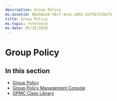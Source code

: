```yaml
---
description: Group Policy
ms.assetid: 08a56e20-56cf-4ce1-a501-52f923f2bef2
title: Group Policy
ms.topic: reference
ms.date: 05/31/2018
---
```


# Group Policy

## In this section

-   [Group Policy](/previous-versions/windows/desktop/Policy/group-policy-start-page)
-   [Group Policy Management Console](/previous-versions/windows/desktop/gpmc/group-policy-management-console-portal)
-   [GPMC Class Library](/previous-versions//ee840126(v=vs.85))

 

 
